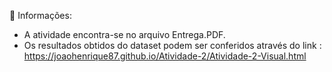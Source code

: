 📝 Informações:
 - A atividade encontra-se no arquivo Entrega.PDF.
 - Os resultados obtidos do dataset podem ser conferidos através do link : https://joaohenrique87.github.io/Atividade-2/Atividade-2-Visual.html

